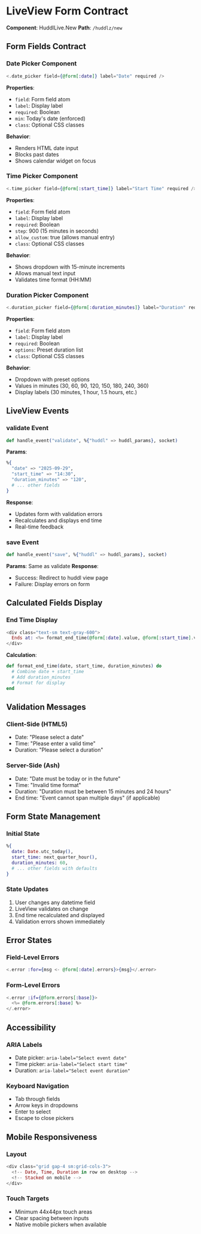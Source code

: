 # LiveView Form Contract

**Component**: HuddlLive.New
**Path**: `/huddlz/new`

## Form Fields Contract

### Date Picker Component
```elixir
<.date_picker field={@form[:date]} label="Date" required />
```
**Properties**:
- `field`: Form field atom
- `label`: Display label
- `required`: Boolean
- `min`: Today's date (enforced)
- `class`: Optional CSS classes

**Behavior**:
- Renders HTML date input
- Blocks past dates
- Shows calendar widget on focus

### Time Picker Component
```elixir
<.time_picker field={@form[:start_time]} label="Start Time" required />
```
**Properties**:
- `field`: Form field atom
- `label`: Display label
- `required`: Boolean
- `step`: 900 (15 minutes in seconds)
- `allow_custom`: true (allows manual entry)
- `class`: Optional CSS classes

**Behavior**:
- Shows dropdown with 15-minute increments
- Allows manual text input
- Validates time format (HH:MM)

### Duration Picker Component
```elixir
<.duration_picker field={@form[:duration_minutes]} label="Duration" required />
```
**Properties**:
- `field`: Form field atom
- `label`: Display label
- `required`: Boolean
- `options`: Preset duration list
- `class`: Optional CSS classes

**Behavior**:
- Dropdown with preset options
- Values in minutes (30, 60, 90, 120, 150, 180, 240, 360)
- Display labels (30 minutes, 1 hour, 1.5 hours, etc.)

## LiveView Events

### validate Event
```elixir
def handle_event("validate", %{"huddl" => huddl_params}, socket)
```
**Params**:
```elixir
%{
  "date" => "2025-09-29",
  "start_time" => "14:30",
  "duration_minutes" => "120",
  # ... other fields
}
```
**Response**:
- Updates form with validation errors
- Recalculates and displays end time
- Real-time feedback

### save Event
```elixir
def handle_event("save", %{"huddl" => huddl_params}, socket)
```
**Params**: Same as validate
**Response**:
- Success: Redirect to huddl view page
- Failure: Display errors on form

## Calculated Fields Display

### End Time Display
```heex
<div class="text-sm text-gray-600">
  Ends at: <%= format_end_time(@form[:date].value, @form[:start_time].value, @form[:duration_minutes].value) %>
</div>
```

**Calculation**:
```elixir
def format_end_time(date, start_time, duration_minutes) do
  # Combine date + start_time
  # Add duration_minutes
  # Format for display
end
```

## Validation Messages

### Client-Side (HTML5)
- Date: "Please select a date"
- Time: "Please enter a valid time"
- Duration: "Please select a duration"

### Server-Side (Ash)
- Date: "Date must be today or in the future"
- Time: "Invalid time format"
- Duration: "Duration must be between 15 minutes and 24 hours"
- End time: "Event cannot span multiple days" (if applicable)

## Form State Management

### Initial State
```elixir
%{
  date: Date.utc_today(),
  start_time: next_quarter_hour(),
  duration_minutes: 60,
  # ... other fields with defaults
}
```

### State Updates
1. User changes any datetime field
2. LiveView validates on change
3. End time recalculated and displayed
4. Validation errors shown immediately

## Error States

### Field-Level Errors
```heex
<.error :for={msg <- @form[:date].errors}>{msg}</.error>
```

### Form-Level Errors
```heex
<.error :if={@form.errors[:base]}>
  <%= @form.errors[:base] %>
</.error>
```

## Accessibility

### ARIA Labels
- Date picker: `aria-label="Select event date"`
- Time picker: `aria-label="Select start time"`
- Duration: `aria-label="Select event duration"`

### Keyboard Navigation
- Tab through fields
- Arrow keys in dropdowns
- Enter to select
- Escape to close pickers

## Mobile Responsiveness

### Layout
```heex
<div class="grid gap-4 sm:grid-cols-3">
  <!-- Date, Time, Duration in row on desktop -->
  <!-- Stacked on mobile -->
</div>
```

### Touch Targets
- Minimum 44x44px touch areas
- Clear spacing between inputs
- Native mobile pickers when available